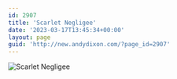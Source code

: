 ```yaml
---
id: 2907
title: 'Scarlet Negligee'
date: '2023-03-17T13:45:34+00:00'
layout: page
guid: 'http://new.andydixon.com/?page_id=2907'
---
```


![Scarlet Negligee](https://i0.wp.com/assets.g8x2.ldn.idrivee2-23.com/posters/Scarlet%20Negligee%2001.jpg?w=1200&ssl=1 "Scarlet Negligee")
